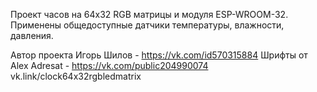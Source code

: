 Проект часов на 64х32 RGB матрицы и модуля ESP-WROOM-32. 
Применены общедоступные датчики температуры, влажности, давления. 

Автор проекта Игорь Шилов - https://vk.com/id570315884 
Шрифты от Alex Adresat - https://vk.com/public204990074
vk.link/clock64x32rgbledmatrix
